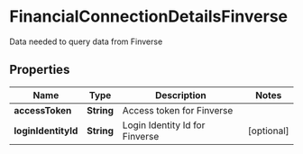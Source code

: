 

# FinancialConnectionDetailsFinverse

Data needed to query data from Finverse

## Properties

| Name | Type | Description | Notes |
|------------ | ------------- | ------------- | -------------|
|**accessToken** | **String** | Access token for Finverse |  |
|**loginIdentityId** | **String** | Login Identity Id for Finverse |  [optional] |



